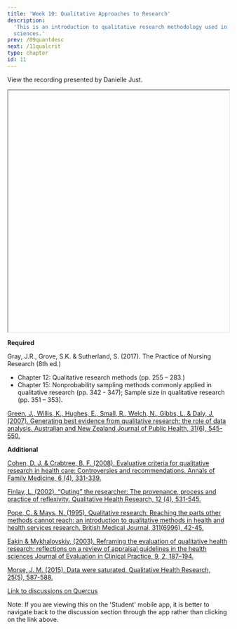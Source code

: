 ```yaml
---
title: 'Week 10: Qualitative Approaches to Research'
description:
  'This is an introduction to qualitative research methodology used in health
  sciences.'
prev: /09quantdesc
next: /11qualcrit
type: chapter
id: 11
---
```


<exercise id="1" title="Lecture recording">

View the recording presented by Danielle Just.

<iframe src="" width="100%" height="550px" allowfullscreen></iframe>

</exercise>

<exercise id="2" title="Readings">

**Required**

Gray, J.R., Grove, S.K. & Sutherland, S. (2017). The Practice of Nursing
Research (8th ed.)

- Chapter 12: Qualitative research methods (pp. 255 – 283.)
- Chapter 15: Nonprobability sampling methods commonly applied in qualitative
  research (pp. 342 - 347); Sample size in qualitative research (pp. 351 – 353).

<a href="https://onlinelibrary-wiley-com.myaccess.library.utoronto.ca/doi/epdf/10.1111/j.1753-6405.2007.00141.x">Green,
J., Willis, K., Hughes, E., Small, R., Welch, N., Gibbs, L. & Daly, J. (2007).
Generating best evidence from qualitative research: the role of data analysis.
Australian and New Zealand Journal of Public Health, 31(6), 545-550.</a>

**Additional**

<a href="https://www.ncbi.nlm.nih.gov/pmc/articles/PMC2478498/pdf/0060331.pdf">Cohen,
D. J. & Crabtree, B. F. (2008). Evaluative criteria for qualitative research in
health care: Controversies and recommendations. Annals of Family Medicine, 6
(4), 331-339.</a>

<a href="https://journals-sagepub-com.myaccess.library.utoronto.ca/doi/abs/10.1177/104973202129120052">Finlay,
L. (2002). “Outing” the researcher: The provenance, process and practice of
reflexivity. Qualitative Health Research, 12 (4), 531-545.</a>

<a href="https://www.ncbi.nlm.nih.gov/pmc/articles/PMC2550091/pdf/bmj00599-0046.pdf">Pope,
C. & Mays, N. (1995). Qualitative research: Reaching the parts other methods
cannot reach: an introduction to qualitative methods in health and health
services research. British Medical Journal, 311(6996), 42-45.</a>

<a href="https://onlinelibrary-wiley-com.myaccess.library.utoronto.ca/doi/full/10.1046/j.1365-2753.2003.00392.x">Eakin
& Mykhalovskiy, (2003). Reframing the evaluation of qualitative health research:
reflections on a review of appraisal guidelines in the health sciences Journal
of Evaluation in Clinical Practice, 9, 2, 187–194.</a>

<a href="https://journals-sagepub-com.myaccess.library.utoronto.ca/doi/10.1177/1049732315576699">Morse,
J. M. (2015). Data were saturated. Qualitative Health Research, 25(5),
587-588.</a>

</exercise>

<exercise id="3" title="Discussion">

<a target="_parent" href="https://q.utoronto.ca/courses/161379/discussion_topics/">Link
to discussions on Quercus</a>

<qu>Note: If you are viewing this on the 'Student' mobile app, it is better to
navigate back to the discussion section through the app rather than clicking on
the link above.</qu>

</exercise>
